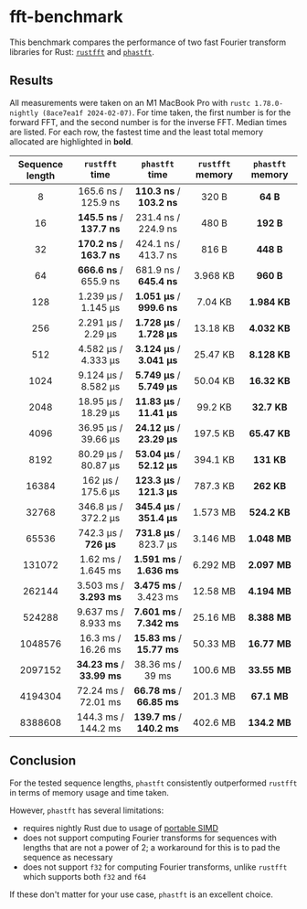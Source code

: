 # fft-benchmark

This benchmark compares the performance of two fast Fourier transform libraries for Rust: [`rustfft`](https://crates.io/crates/rustfft) and [`phastft`](https://crates.io/crates/phastft).

## Results

All measurements were taken on an M1 MacBook Pro with `rustc 1.78.0-nightly (8ace7ea1f 2024-02-07)`. For time taken, the first number is for the forward FFT, and the second number is for the inverse FFT. Median times are listed. For each row, the fastest time and the least total memory allocated are highlighted in **bold**.

| Sequence length |       `rustfft` time        |       `phastft` time        | `rustfft` memory | `phastft` memory |
| :-------------: | :-------------------------: | :-------------------------: | :--------------: | :--------------: |
|        8        |     165.6 ns / 125.9 ns     | **110.3 ns** / **103.2 ns** |      320 B       |     **64 B**     |
|       16        | **145.5 ns** / **137.7 ns** |     231.4 ns / 224.9 ns     |      480 B       |    **192 B**     |
|       32        | **170.2 ns** / **163.7 ns** |     424.1 ns / 413.7 ns     |      816 B       |    **448 B**     |
|       64        |   **666.6 ns** / 655.9 ns   |   681.9 ns / **645.4 ns**   |     3.968 KB     |    **960 B**     |
|       128       |     1.239 μs / 1.145 μs     | **1.051 μs** / **999.6 ns** |     7.04 KB      |   **1.984 KB**   |
|       256       |     2.291 μs / 2.29 μs      | **1.728 μs** / **1.728 μs** |     13.18 KB     |   **4.032 KB**   |
|       512       |     4.582 μs / 4.333 μs     | **3.124 μs** / **3.041 μs** |     25.47 KB     |   **8.128 KB**   |
|      1024       |     9.124 μs / 8.582 μs     | **5.749 μs** / **5.749 μs** |     50.04 KB     |   **16.32 KB**   |
|      2048       |     18.95 μs / 18.29 μs     | **11.83 μs** / **11.41 μs** |     99.2 KB      |   **32.7 KB**    |
|      4096       |     36.95 μs / 39.66 μs     | **24.12 μs** / **23.29 μs** |     197.5 KB     |   **65.47 KB**   |
|      8192       |     80.29 μs / 80.87 μs     | **53.04 μs** / **52.12 μs** |     394.1 KB     |    **131 KB**    |
|      16384      |      162 μs / 175.6 μs      | **123.3 μs** / **121.3 μs** |     787.3 KB     |    **262 KB**    |
|      32768      |     346.8 μs / 372.2 μs     | **345.4 μs** / **351.4 μs** |     1.573 MB     |   **524.2 KB**   |
|      65536      |    742.3 μs / **726 μs**    |   **731.8 μs** / 823.7 μs   |     3.146 MB     |   **1.048 MB**   |
|     131072      |     1.62 ms / 1.645 ms      | **1.591 ms** / **1.636 ms** |     6.292 MB     |   **2.097 MB**   |
|     262144      |   3.503 ms / **3.293 ms**   |   **3.475 ms** / 3.423 ms   |     12.58 MB     |   **4.194 MB**   |
|     524288      |     9.637 ms / 8.933 ms     | **7.601 ms** / **7.342 ms** |     25.16 MB     |   **8.388 MB**   |
|     1048576     |     16.3 ms / 16.26 ms      | **15.83 ms** / **15.77 ms** |     50.33 MB     |   **16.77 MB**   |
|     2097152     | **34.23 ms** / **33.99 ms** |      38.36 ms / 39 ms       |     100.6 MB     |   **33.55 MB**   |
|     4194304     |     72.24 ms / 72.01 ms     | **66.78 ms** / **66.85 ms** |     201.3 MB     |   **67.1 MB**    |
|     8388608     |     144.3 ms / 144.2 ms     | **139.7 ms** / **140.2 ms** |     402.6 MB     |   **134.2 MB**   |

## Conclusion

For the tested sequence lengths, `phastft` consistently outperformed `rustfft` in terms of memory usage and time taken.

However, `phastft` has several limitations:
- requires nightly Rust due to usage of [portable SIMD](https://doc.rust-lang.org/1.76.0/std/simd/index.html)
- does not support computing Fourier transforms for sequences with lengths that are not a power of 2; a workaround for this is to pad the sequence as necessary
- does not support `f32` for computing Fourier transforms, unlike `rustfft` which supports both `f32` and `f64`

If these don't matter for your use case, `phastft` is an excellent choice.
